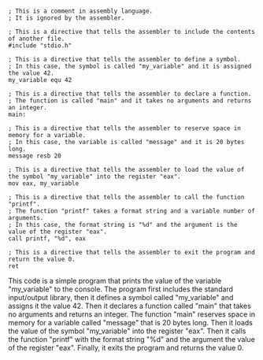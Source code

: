 ```assembly

; This is a comment in assembly language.
; It is ignored by the assembler.

; This is a directive that tells the assembler to include the contents of another file.
#include "stdio.h"

; This is a directive that tells the assembler to define a symbol.
; In this case, the symbol is called "my_variable" and it is assigned the value 42.
my_variable equ 42

; This is a directive that tells the assembler to declare a function.
; The function is called "main" and it takes no arguments and returns an integer.
main:

; This is a directive that tells the assembler to reserve space in memory for a variable.
; In this case, the variable is called "message" and it is 20 bytes long.
message resb 20

; This is a directive that tells the assembler to load the value of the symbol "my_variable" into the register "eax".
mov eax, my_variable

; This is a directive that tells the assembler to call the function "printf".
; The function "printf" takes a format string and a variable number of arguments.
; In this case, the format string is "%d" and the argument is the value of the register "eax".
call printf, "%d", eax

; This is a directive that tells the assembler to exit the program and return the value 0.
ret

```

This code is a simple program that prints the value of the variable "my_variable" to the console. The program first includes the standard input/output library, then it defines a symbol called "my_variable" and assigns it the value 42. Then it declares a function called "main" that takes no arguments and returns an integer. The function "main" reserves space in memory for a variable called "message" that is 20 bytes long. Then it loads the value of the symbol "my_variable" into the register "eax". Then it calls the function "printf" with the format string "%d" and the argument the value of the register "eax". Finally, it exits the program and returns the value 0.